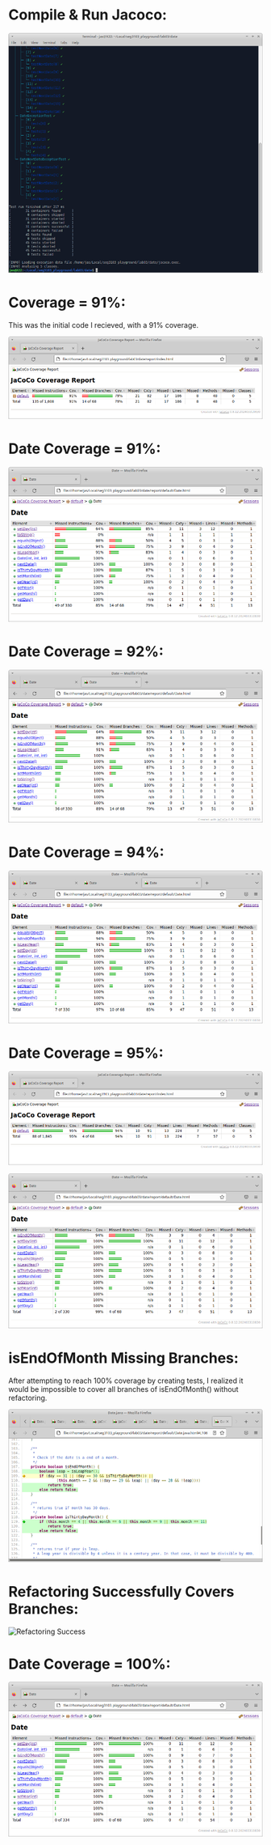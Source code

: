 # Compile & Run Jacoco:

![Compile & Run Jacoco](assets/compile_run.png)

# Coverage = 91%:

This was the initial code I recieved, with a 91% coverage.

![Coverage = 91%](assets/coverage91.png)

# Date Coverage = 91%:

![Date Coverage = 91%](assets/date_coverage91.png)

# Date Coverage = 92%:

![Date Coverage = 92%](assets/date_coverage92.png)

# Date Coverage = 94%:

![Date Coverage = 94%](assets/date_coverage94.png)

# Date Coverage = 95%:

![Date Coverage = 95%](assets/date_coverage95.png)

![isEndOfMonth Coverage @ 95%](assets/isendofmonth_95.png)

# isEndOfMonth Missing Branches:

After attempting to reach 100% coverage by creating tests,
I realized it would be impossible to cover all branches
of isEndOfMonth() without refactoring.

![isEndOfMonth Missing Branches](assets/isendofmonth_wrong.png)

# Refactoring Successfully Covers Branches:

![Refactoring Success](assets/refactoring_success.png)

# Date Coverage = 100%:

![Date Coverage = 100%](assets/coverage100.png)
